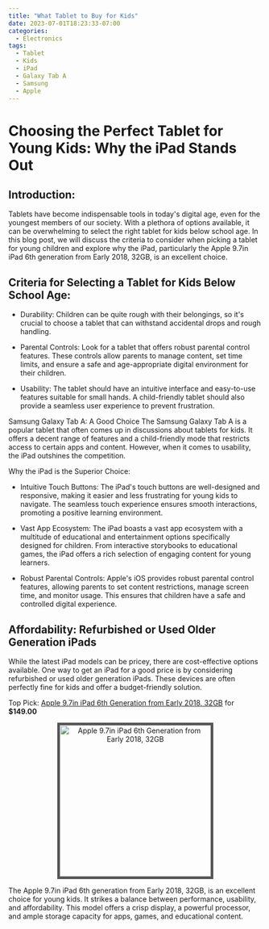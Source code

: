 ```yaml
---
title: "What Tablet to Buy for Kids"
date: 2023-07-01T18:23:33-07:00
categories:
  - Electronics
tags:
  - Tablet
  - Kids
  - iPad
  - Galaxy Tab A
  - Samsung
  - Apple
---
```



# Choosing the Perfect Tablet for Young Kids: Why the iPad Stands Out

## Introduction:
Tablets have become indispensable tools in today's digital age, even for the youngest members of our society. With a plethora of options available, it can be overwhelming to select the right tablet for kids below school age. In this blog post, we will discuss the criteria to consider when picking a tablet for young children and explore why the iPad, particularly the Apple 9.7in iPad 6th generation from Early 2018, 32GB, is an excellent choice.

## Criteria for Selecting a Tablet for Kids Below School Age:

- Durability: Children can be quite rough with their belongings, so it's crucial to choose a tablet that can withstand accidental drops and rough handling.

- Parental Controls: Look for a tablet that offers robust parental control features. These controls allow parents to manage content, set time limits, and ensure a safe and age-appropriate digital environment for their children.

- Usability: The tablet should have an intuitive interface and easy-to-use features suitable for small hands. A child-friendly tablet should also provide a seamless user experience to prevent frustration.

Samsung Galaxy Tab A: A Good Choice
The Samsung Galaxy Tab A is a popular tablet that often comes up in discussions about tablets for kids. It offers a decent range of features and a child-friendly mode that restricts access to certain apps and content. However, when it comes to usability, the iPad outshines the competition.

Why the iPad is the Superior Choice:

- Intuitive Touch Buttons: The iPad's touch buttons are well-designed and responsive, making it easier and less frustrating for young kids to navigate. The seamless touch experience ensures smooth interactions, promoting a positive learning environment.

- Vast App Ecosystem: The iPad boasts a vast app ecosystem with a multitude of educational and entertainment options specifically designed for children. From interactive storybooks to educational games, the iPad offers a rich selection of engaging content for young learners.

- Robust Parental Controls: Apple's iOS provides robust parental control features, allowing parents to set content restrictions, manage screen time, and monitor usage. This ensures that children have a safe and controlled digital experience.

## Affordability: Refurbished or Used Older Generation iPads
While the latest iPad models can be pricey, there are cost-effective options available. One way to get an iPad for a good price is by considering refurbished or used older generation iPads. These devices are often perfectly fine for kids and offer a budget-friendly solution.

Top Pick: [Apple 9.7in iPad 6th Generation from Early 2018, 32GB](https://a.co/d/ghM9LX0) for **$149.00**

<p align="center">
<a href="https://a.co/d/ghM9LX0"><img style="border: 5px solid #555" src="https://m.media-amazon.com/images/I/71GUlLHuPoL._AC_SX679_.jpg" width="300" alt="Apple 9.7in iPad 6th Generation from Early 2018, 32GB" /></a>
</p>

The Apple 9.7in iPad 6th generation from Early 2018, 32GB, is an excellent choice for young kids. It strikes a balance between performance, usability, and affordability. This model offers a crisp display, a powerful processor, and ample storage capacity for apps, games, and educational content.